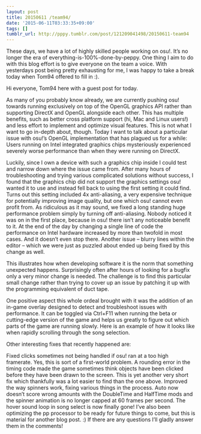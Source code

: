 ```yaml
---
layout: post
title: 20150611 /team94/
date: '2015-06-11T03:33:35+09:00'
tags: []
tumblr_url: http://pppy.tumblr.com/post/121209041498/20150611-team94
---
```


  These days, we have a lot of highly skilled people working on osu!. It’s no longer the era of everything-is-100%-done-by-peppy. One thing I aim to do with this blog effort is to give everyone on the team a voice. With yesterdays post being pretty exhausting for me, I was happy to take a break today when Tom94 offered to fill in :).


Hi everyone, Tom94 here with a guest post for today.

As many of you probably know already, we are currently pushing osu! towards running exclusively on top of the OpenGL graphics API rather than supporting DirectX and OpenGL alongside each other. This has multiple benefits, such as better cross platform support (hi, Mac and Linux users!) and less effort to implement and optimize visual features. This is not what I want to go in-depth about, though. Today I want to talk about a particular issue with osu!’s OpenGL implementation that has plagued us for a while: Users running on Intel integrated graphics chips mysteriously experienced severely worse performance than when they were running on DirectX.

Luckily, since I own a device with such a graphics chip inside I could test and narrow down where the issue came from. After many hours of troubleshooting and trying various complicated solutions without success, I found that the graphics chip did not support the graphics settings osu! wanted it to use and instead fell back to using the first setting it could find. Turns out this setting included 4x anti-aliasing, a very expensive technique for potentially improving image quality, but one which osu! cannot even profit from. As ridiculous as it may sound, we fixed a long standing huge performance problem simply by turning off anti-aliasing. Nobody noticed it was on in the first place, because in osu! there isn’t any noticeable benefit to it. At the end of the day by changing a single line of code the performance on Intel hardware increased by more than twofold in most cases. And it doesn’t even stop there. Another issue – blurry lines within the editor – which we were just as puzzled about ended up being fixed by this change as well.

This illustrates how when developing software it is the norm that something unexpected happens. Surprisingly often after hours of looking for a bugfix only a very minor change is needed. The challenge is to find this particular small change rather than trying to cover up an issue by patching it up with the programming equivalent of duct tape.

One positive aspect this whole ordeal brought with it was the addition of an in-game overlay designed to detect and troubleshoot issues with performance. It can be toggled via Ctrl+F11 when running the beta or cutting-edge version of the game and helps us greatly to figure out which parts of the game are running slowly. Here is an example of how it looks like when rapidly scrolling through the song selection.



Other interesting fixes that recently happened are:

Fixed clicks sometimes not being handled if osu! ran at a too high framerate. Yes, this is sort of a first-world problem. A rounding error in the timing code made the game sometimes think objects have been clicked before they have been drawn to the screen. This is yet another very short fix which thankfully was a lot easier to find than the one above.
Improved the way spinners work, fixing various things in the process. Auto now doesn’t score wrong amounts with the DoubleTime and HalfTime mods and the spinner animation is no longer capped at 60 frames per second.
The hover sound loop in song select is now finally gone!
I’ve also been optimizing the pp processor to be ready for future things to come, but this is material for another blog post. :)
If there are any questions I’ll gladly answer them in the comments!
